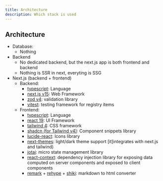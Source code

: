 ```yaml
---
title: Architecture
description: Which stack is used
---
```


## Architecture

[ts]: https://www.typescriptlang.org/
[next15]: https://nextjs.org/
[zod4]: https://zod.dev/
[vitest]: https://vitest.dev/
[react19]: https://react.dev/
[tw4]: https://tailwindcss.com
[shadcn]: https://ui.shadcn.com/
[lucide-react]: https://lucide.dev/
[next-themes]: https://github.com/pacocoursey/next-themes
[jotai]: https://jotai.org/
[react-context]: https://react.dev/reference/react/createContext
[remark]: https://github.com/remarkjs/remark
[rehype]: https://github.com/rehypejs/rehype
[shiki]: https://shiki.matsu.io/packages/rehype

- Database:
  - Nothing
- Backend
  - No dedicated backend, but the next.js app is both frontend and backend
  - Nothing is SSR in next, everyting is SSG
- Next.js (backend + frontend) 
  - Backend:
      - [typescript][ts]: Language
      - [next.js v15][next15]: Web Framework
      - [zod v4][zod4]: validation library
      - [vitest][vitest]: testing framework for registry items
  - Frontend:
      - [typescript][ts]: Language
      - [react 19][react19]: UI Framework
      - [tailwind 4][tw4]: CSS framework
      - [shadcn (for Tailwind v4)][shadcn]: Component snippets library
      - [lucide-react][lucide-react]: Icons library
      - [next-themes][next-themes]: light/dark theme support [it]integrates with next.js and tailwind)
      - [jotai][jotai]: micro state management library
      - [react-context][react-context]: dependency injection library for exposing data computed on server components and exposed to client components
      - [remark][remark] + [rehype][rehype] + [shiki][shiki]: markdown to html converter

